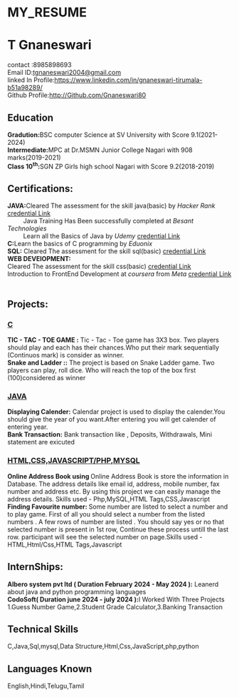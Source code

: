 # MY_RESUME
<html>
<head>

<link rel="stylesheet"  href="github.com/Gnaneswari80/MY_RESUME/blob/main/resume.css">

</head>
<body>
<div>
   <h1>T Gnaneswari</h2>
contact :8985898693<br>
Email ID:<a href="tgnaneswari2004@gmail.com">tgnaneswari2004@gmail.com</a><br>
linked In Profile:<a href="https://www.linkedin.com/in/gnaneswari-tirumala-b51a98289/">https://www.linkedin.com/in/gnaneswari-tirumala-b51a98289/</a>
<br>
Github Profile:<a href="http://Github.com/Gnaneswari80">http://Github.com/Gnaneswari80</a>
<br>
<p>       </p>
  
</div>
<div class="second">
<h2 color:pink>Education</h2>
</div>
<b>Gradution:</b>BSC computer Science at SV University with Score 9.1(2021-2024)<br>
<b>Intermediate:</b>MPC at Dr.MSMN Junior College Nagari with 908 marks(2019-2021)<br>
<b>Class 10<sup>th</sup>:</b>SGN  ZP Girls high school Nagari  with Score 9.2(2018-2019)
<div class="second">
<h2 color:pink>Certifications:</h2>
</div>
<b>JAVA:</b>Cleared The assessment for the skill java(basic) by <i>Hacker Rank</i>
                 <a   href="https://www.hackerrank.com/certificates/AC276D8177AB ">credential Link</a><br>
  &nbsp &nbsp &nbsp &nbsp&nbsp Java Training Has Been successfully completed at <i>Besant Technologies</i><br>
 &nbsp &nbsp &nbsp &nbsp&nbsp Learn  all the  Basics of Java by  <i>Udemy</i>
  <a   href="https://www.udemy.com/certificate/UC-413eda2e-887a-4abd-a992-aaa773b3ce77/">credential Link</a><br>
<b>C:</b>Learn the basics of C programming by <i>Eduonix</i><br>
             <b>SQL:</b>  Cleared The assessment for the skill sql(basic)
 <a   href="https://www.hackerrank.com/certificates/E2BE14414217/">credential Link</a><br>
<b>WEB DEVElOPMENT:</b><br>
           Cleared The assessment for the skill css(basic)
 <a   href="https://www.hackerrank.com/certificates/1f4c61632d0c">credential Link</a><br>
Introduction to FrontEnd Development at <i>coursera</i> from <i>Meta</i>
 <a   href="https://coursera.org/share/4ec2a80176eb1b4be728168eda116950">credential Link</a><br>
    &nbsp &nbsp &nbsp &nbsp&nbsp &nbsp&nbsp &nbsp&nbsp &nbsp&nbsp &nbsp&nbsp &nbsp                
<div class="second">
<h2 color:pink>Projects:</h2>
</div>


 <u><h3>C</h3></u>
<b>TIC - TAC - TOE GAME :</b> Tic - Tac - Toe game has 3X3 box.
 Two players should play and each has their chances.Who put their mark sequentially (Continuos mark) is consider as winner.<br>
<b>Snake and Ladder ::</b> The project is based on Snake
 Ladder game. Two players can play, roll dice. Who will reach the top of the box first (100)considered as winner 

<u><h3>JAVA</h3></u>
<b>Displaying Calender:</b> Calendar project is used to display the calender.You should give
 the year of you want.After entering you will get calender of entering year.<br>
<b>Bank Transaction:</b> Bank transaction like , Deposits, Withdrawals, Mini statement are exicuted <br>


<u><h3>HTML,CSS,JAVASCRIPT/PHP,MYSQL</h3></u>
<b>Online Address Book using </b> Online Address Book is store the information in 
Database. The address details like email id, address, mobile number, fax number and address etc. By using this project we can easily 
manage the address details. Skills used - Php,MySQL,HTML Tags,CSS,Javascript<br>
<b>Finding Favourite number: </b>Some number
 are listed to select a number and to play game. First of all you should select a number from the listed numbers .
A few rows of number are listed . You should say yes or no that selected number is present in 1st row, Continue these process 
untill the last row. participant will see the selected number on page.Skills used - HTML,Html/Css,HTML Tags,Javascript <br>


<div class="second">
<h2 color:pink>InternShips:</h2>
</div>
<b> Albero system pvt ltd ( Duration February 2024 - May 2024 ):</b> Leanerd about java and python programming languages 
<br>
 <b>CodoSoft( Duration june 2024 - july 2024 ):</b>I Worked With Three Projects 1.Guess Number Game,2.Student Grade Calculator,3.Banking 
Transaction











<div class="second">
<h2 color:pink>Technical Skills</h2>

</div>
C,Java,Sql,mysql,Data Structure,Html,Css,JavaScript,php,python

<div class="second">
<h2 color:pink>Languages Known</h2>

</div>
English,Hindi,Telugu,Tamil
</body>
</html>
